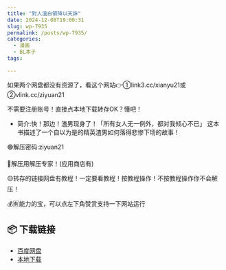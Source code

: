 ```yaml
---
title: "對人渣白領降以天誅"
date: 2024-12-08T19:00:31
slug: wp-7935
permalink: /posts/wp-7935/
categories:
  - 漫画
  - BL本子
tags:

---
```


如果两个网盘都没有资源了，看这个网站👉①link3.cc/xianyu21或②vlink.cc/ziyuan21

不需要注册账号！直接点本地下载转存OK？懂吧！

*   简介:快！那边！渣男现身了！「所有女人无一例外，都对我倾心不已」 这本书描述了一个自以为是的精英渣男如何落得悲惨下场的故事！

🟢解压密码:ziyuan21

🔵解压用解压专家！(应用商店有)

🟡转存的链接网盘有教程！一定要看教程！按教程操作！不按教程操作你不会解压！

💰🈶能力的宝，可以点左下角赞赏支持一下网站运行

## 📦 下载链接
- [百度网盘](https://blziyuan21.com/pay-download/7935?key=2d27fac31d&down_id=0)
- [本地下载](https://blziyuan21.com/pay-download/7935?key=2d27fac31d&down_id=1)

